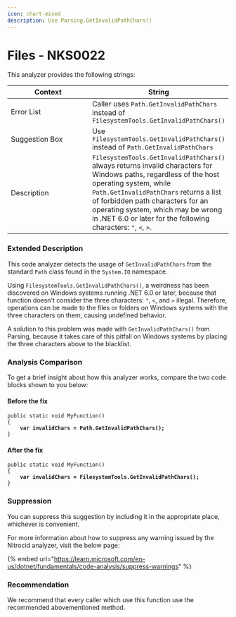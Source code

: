 ```yaml
---
icon: chart-mixed
description: Use Parsing.GetInvalidPathChars()
---
```


# Files - NKS0022

This analyzer provides the following strings:

<table><thead><tr><th width="174">Context</th><th>String</th></tr></thead><tbody><tr><td>Error List</td><td>Caller uses <code>Path.GetInvalidPathChars</code> instead of <code>FilesystemTools.GetInvalidPathChars()</code></td></tr><tr><td>Suggestion Box</td><td>Use <code>FilesystemTools.GetInvalidPathChars()</code> instead of <code>Path.GetInvalidPathChars</code></td></tr><tr><td>Description</td><td><code>FilesystemTools.GetInvalidPathChars()</code> always returns invalid characters for Windows paths, regardless of the host operating system, while <code>Path.GetInvalidPathChars</code> returns a list of forbidden path characters for an operating system, which may be wrong in .NET 6.0 or later for the following characters: <code>"</code>, <code>&#x3C;</code>, <code>></code>.</td></tr></tbody></table>

### Extended Description

This code analyzer detects the usage of `GetInvalidPathChars` from the standard `Path` class found in the `System.IO` namespace.

Using `FilesystemTools.GetInvalidPathChars()`, a weirdness has been discovered on Windows systems running .NET 6.0 or later, because that function doesn't consider the three characters: `"`, `<`, and `>` illegal. Therefore, operations can be made to the files or folders on Windows systems with the three characters on them, causing undefined behavior.

A solution to this problem was made with `GetInvalidPathChars()` from Parsing, because it takes care of this pitfall on Windows systems by placing the three characters above to the blacklist.

### Analysis Comparison

To get a brief insight about how this analyzer works, compare the two code blocks shown to you below:

#### Before the fix

<pre class="language-csharp" data-title="Somewhere in your mod code..." data-line-numbers><code class="lang-csharp">public static void MyFunction()
{
<strong>    var invalidChars = Path.GetInvalidPathChars();
</strong>}
</code></pre>

#### After the fix

<pre class="language-csharp" data-title="Somewhere in your mod code..." data-line-numbers><code class="lang-csharp">public static void MyFunction()
{
<strong>    var invalidChars = FilesystemTools.GetInvalidPathChars();
</strong>}
</code></pre>

### Suppression

You can suppress this suggestion by including it in the appropriate place, whichever is convenient.

For more information about how to suppress any warning issued by the Nitrocid analyzer, visit the below page:

{% embed url="https://learn.microsoft.com/en-us/dotnet/fundamentals/code-analysis/suppress-warnings" %}

### Recommendation

We recommend that every caller which use this function use the recommended abovementioned method.
